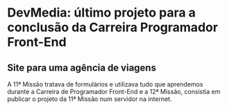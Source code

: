 # DevMedia: último projeto para a conclusão da Carreira Programador Front-End

## Site para uma agência de viagens

A 11ª Missão tratava de formulários e utilizava tudo que aprendemos durante a Carreira de Programador Front-End e a 12ª Missão, consistia em publicar o projeto da 11ª Missão num servidor na internet.



